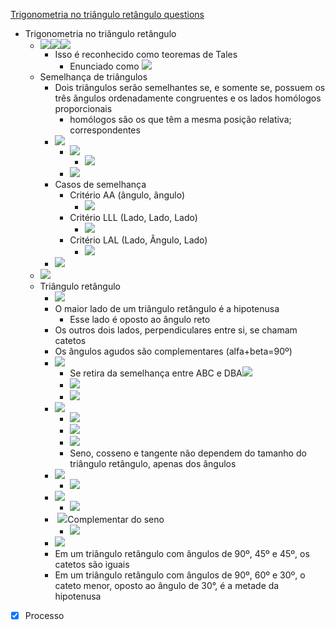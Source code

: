 [Trigonometria no triângulo retângulo questions](Trigonometria%20no%20tri%C3%A2ngulo%20ret%C3%A2ngulo%20questions.md)
-   Trigonometria no triângulo retângulo
    -   ![](markdown-img-paste-20200712215515617.png)![](markdown-img-paste-20200712215550571.png)![](markdown-img-paste-20200712215600847.png)
        -   Isso é reconhecido como teoremas de Tales
            -   Enunciado como ![](markdown-img-paste-20200712215653151.png)
    -   Semelhança de triângulos
        -   Dois triângulos serão semelhantes se, e somente se, possuem os três ângulos ordenadamente congruentes e os lados homólogos proporcionais
            -   homólogos são os que têm a mesma posição relativa;
                correspondentes
        -   ![](markdown-img-paste-20200712224727338.png)
            -   ![](markdown-img-paste-20200712224907648.png)
                -   ![](markdown-img-paste-2020071222493542.png)
            -   ![](markdown-img-paste-20200712225111974.png)
        -   Casos de semelhança
            -   Critério AA (ângulo, ângulo)
                -   ![](markdown-img-paste-20200712225219654.png)
            -   Critério LLL (Lado, Lado, Lado)
                -   ![](markdown-img-paste-20200712225314265.png)
            -   Critério LAL (Lado, Ângulo, Lado)
                -   ![](markdown-img-paste-20200712225414690.png)
        -   ![](markdown-img-paste-20200712225826979.png)
    -   ![](markdown-img-paste-20200713002240747.png)
    -   Triângulo retângulo
        -   ![](markdown-img-paste-2020071300462097.png)
        -   O maior lado de um triângulo retângulo é a
            hipotenusa
            -   Esse lado é oposto ao ângulo reto
        -   Os outros dois lados, perpendiculares entre si, se
            chamam catetos
        -   Os ângulos agudos são complementares (alfa+beta=90º)
        -   ![](markdown-img-paste-20200713005447568.png)
            -   Se retira da semelhança entre ABC e
                DBA![](markdown-img-paste-20200713005834848.png)
            -   ![](markdown-img-paste-20200713005936222.png)
            -   ![](markdown-img-paste-20200713010236354.png)
        -   ![](markdown-img-paste-20200715154010166.png)
            -   ![](markdown-img-paste-20200715154104725.png)
            -   ![](markdown-img-paste-20200715154148506.png)
            -   ![](markdown-img-paste-2020071515421496.png)
            -   Seno, cosseno e tangente não dependem do tamanho
                do triângulo retângulo, apenas dos ângulos
        -   ![](markdown-img-paste-20200715154726678.png)
            -   ![](markdown-img-paste-20200715154905778.png)
        -   ![](markdown-img-paste-20200715154935482.png)
            -   ![](markdown-img-paste-20200715155006889.png)
        -    ![](markdown-img-paste-20200715155238433.png)Complementar
            do seno
            -   ![](markdown-img-paste-20200715155314282.png)
        -   ![](markdown-img-paste-20200715160146520.png)
        -   Em um triângulo retângulo com ângulos de 90º, 45º e
            45º, os catetos são iguais
        -   Em um triângulo retângulo com ângulos de 90º, 60º e
            30º, o cateto menor, oposto ao ângulo de 30°, é a metade da
            hipotenusa

- [x] Processo